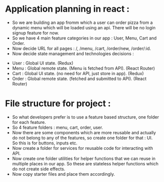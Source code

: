 # Application planning in react :

- So we are building an app fromm which a user can order pizza from a dynamic menu which will be loaded using an api. There will be no login signup feature for now.  
- So we have 4 main feature categories in our app : User, Menu, Cart and Order.  
- Now decide URL for all pages : /, /menu, /cart, /order/new, /order/:id.
- Now decide state management and technologies decisions :

* User : Global UI state. (Redux)
* Menu : Global remote state. (Menu is fetched from API). (React Router)
* Cart : Global UI state. (no need for API, just store in app). (Redux)
* Order : Global remote state. (fetched and submitted to API). (React Router)

# File structure for project :

- So what developers prefer is to use a feature based structure, one folder for each feature.
- So 4 feature folders : menu, cart, order, user.
- Now there are some components which are more reusable and actually do not belong to any of the features, so create one folder for that : UI. So this is for buttons, inputs etc.
- Now create a folder for services for reusable code for interacting with API.
- Now create one folder utilities for helper functions that we can reuse in multiple places in our app. So these are stateless helper functions which do not create side effects. 
- Now copy starter files and place them accordingly. 

